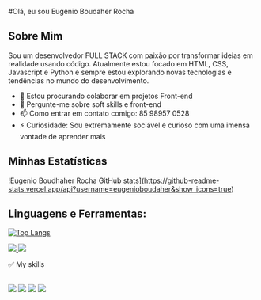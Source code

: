 #Olá, eu sou Eugênio Boudaher Rocha

## Sobre Mim
Sou um desenvolvedor FULL STACK com paixão por transformar ideias em realidade usando código. Atualmente estou focado em HTML, CSS, Javascript e Python e sempre estou explorando novas tecnologias e tendências no mundo do desenvolvimento.


- 👯 Estou procurando colaborar em projetos Front-end
- 💬 Pergunte-me sobre soft skills e front-end
- 📫 Como entrar em contato comigo: 85 98957 0528
- ⚡ Curiosidade: Sou extremamente sociável e curioso com uma imensa vontade de aprender mais

## Minhas Estatísticas

!Eugenio Boudhaher Rocha GitHub stats](https://github-readme-stats.vercel.app/api?username=eugenioboudaher&show_icons=true)

## Linguagens e Ferramentas:
[![Top Langs](https://github-readme-stats.vercel.app/api/top-langs/?username=eugenioboudaher&layout=compact)](https://github.com/anuraghazra/github-readme-stats)

<a href="https://www.linkedin.com/feed/" target="+">
<img src="https://img.shields.io/badge/LinkedIn-0077B5?style=for-the-badge&logo=linkedin&logoColor=white"/>
</a>

<a href="mailto:eugeniopython@gmail.com">
<img src="https://img.shields.io/badge/Gmail-D14836?style=for-the-badge&logo=gmail&logoColor=white"/>
</a>

✅ My skills <br /> <br />

<span>
<img src="https://img.shields.io/badge/HTML-239120?style=for-the-badge&logo=html5&logoColor=white"/>
<img src="https://img.shields.io/badge/CSS-239120?&style=for-the-badge&logo=css3&logoColor=white"/>
<img src="https://img.shields.io/badge/JavaScript-323330?style=for-the-badge&logo=javascript&logoColor=F7DF1E" />
<img src="https://img.shields.io/badge/Python-3776AB?style=for-the-badge&logo=python&logoColor=white"/>
</span>

